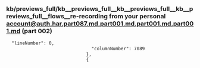 ### kb/previews_full/kb__previews_full__kb__previews_full__kb__previews_full__flows__re-recording from your personal account@auth.har.part087.md.part001.md.part001.md.part001.md (part 002)

```md
  "lineNumber": 0,
                                "columnNumber": 7089
                              },
                              {
                             
```

```
